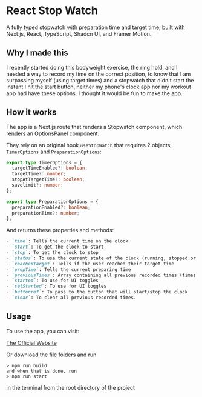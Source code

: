 # React Stop Watch

A fully typed stopwatch with preparation time and target time, built with Next.js, React, TypeScript, Shadcn UI, and Framer Motion.

## Why I made this

I recently started doing this bodyweight exercise, the ring hold, and I needed a way to record my time on the correct position, to know that I am surpassing myself (using target times) and a stopwatch that didn't start the instant I hit the start button, neither my phone's clock app nor my workout app had have these options. I thought it would be fun to make the app.

## How it works

The app is a Next.js route that renders a Stopwatch component, which renders an OptionsPanel component.

They rely on an original hook `useStopWatch` that requires 2 objects, `TimerOptions` and `PreparationOptions`:

```typescript
export type TimerOptions = {
  targetTimeEnabled?: boolean;
  targetTime?: number;
  stopAtTargetTime?: boolean;
  savelimit?: number;
};

export type PreparationOptions = {
  preparationEnabled?: boolean;
  preparationTime?: number;
};
```

And returns these properties and methods:

```markdown
- `time`: Tells the current time on the clock
- `start`: To get the clock to start
- `stop`: To get the clock to stop
- `status`: To use the current state of the clock (running, stopped or preparing)
- `reachedTarget`: Tells if the user reached their target time
- `prepTime`: Tells the current preparing time
- `previousTimes`: Array containing all previous recorded times (times stopped at 0 are not recorded)
- `started`: To use for UI toggles
- `setStarted`: To use for UI toggles
- `buttonref`: To pass to the button that will start/stop the clock
- `clear`: To clear all previous recorded times.
```

## Usage

To use the app, you can visit:

[The Official Website](https://react-stop-watch-ecru.vercel.app/)

Or download the file folders and run

```
> npm run build
and when that is done, run
> npm run start
```

in the terminal from the root directory of the project
